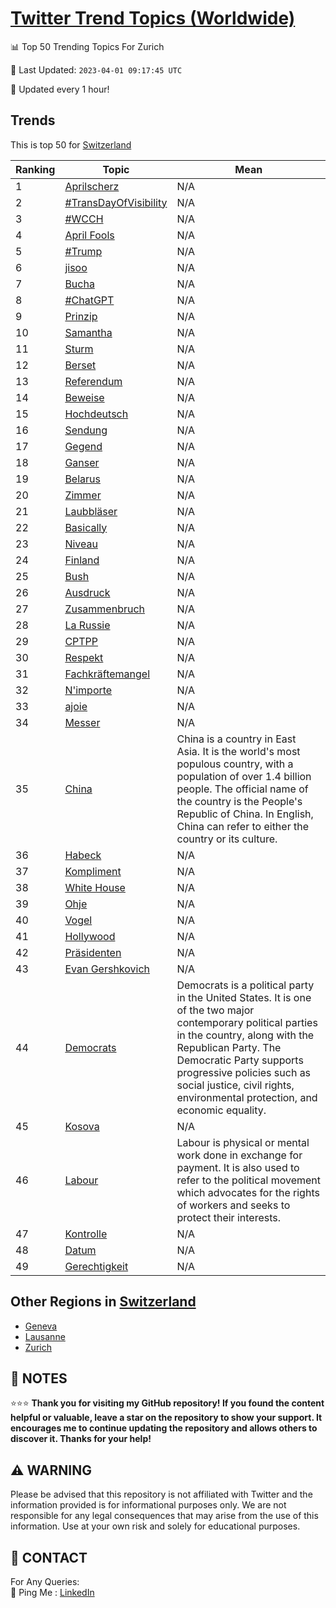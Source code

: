 [Twitter Trend Topics (Worldwide)](https://github.com/ErcinDedeoglu/Twitter-Trend-Topics)
==========


📊 Top 50 Trending Topics For Zurich

📆 Last Updated: `2023-04-01 09:17:45 UTC`

🔧 Updated every 1 hour!


## Trends

This is top 50 for [Switzerland](</Switzerland>)

| Ranking | Topic | Mean |
| ------- | ------------ | ------------ |
| 1 | [Aprilscherz](http://twitter.com/search?q=Aprilscherz) | N/A |
| 2 | [#TransDayOfVisibility](http://twitter.com/search?q=%23TransDayOfVisibility) | N/A |
| 3 | [#WCCH](http://twitter.com/search?q=%23WCCH) | N/A |
| 4 | [April Fools](http://twitter.com/search?q=April+Fools) | N/A |
| 5 | [#Trump](http://twitter.com/search?q=%23Trump) | N/A |
| 6 | [jisoo](http://twitter.com/search?q=jisoo) | N/A |
| 7 | [Bucha](http://twitter.com/search?q=Bucha) | N/A |
| 8 | [#ChatGPT](http://twitter.com/search?q=%23ChatGPT) | N/A |
| 9 | [Prinzip](http://twitter.com/search?q=Prinzip) | N/A |
| 10 | [Samantha](http://twitter.com/search?q=Samantha) | N/A |
| 11 | [Sturm](http://twitter.com/search?q=Sturm) | N/A |
| 12 | [Berset](http://twitter.com/search?q=Berset) | N/A |
| 13 | [Referendum](http://twitter.com/search?q=Referendum) | N/A |
| 14 | [Beweise](http://twitter.com/search?q=Beweise) | N/A |
| 15 | [Hochdeutsch](http://twitter.com/search?q=Hochdeutsch) | N/A |
| 16 | [Sendung](http://twitter.com/search?q=Sendung) | N/A |
| 17 | [Gegend](http://twitter.com/search?q=Gegend) | N/A |
| 18 | [Ganser](http://twitter.com/search?q=Ganser) | N/A |
| 19 | [Belarus](http://twitter.com/search?q=Belarus) | N/A |
| 20 | [Zimmer](http://twitter.com/search?q=Zimmer) | N/A |
| 21 | [Laubbläser](http://twitter.com/search?q=Laubbl%c3%a4ser) | N/A |
| 22 | [Basically](http://twitter.com/search?q=Basically) | N/A |
| 23 | [Niveau](http://twitter.com/search?q=Niveau) | N/A |
| 24 | [Finland](http://twitter.com/search?q=Finland) | N/A |
| 25 | [Bush](http://twitter.com/search?q=Bush) | N/A |
| 26 | [Ausdruck](http://twitter.com/search?q=Ausdruck) | N/A |
| 27 | [Zusammenbruch](http://twitter.com/search?q=Zusammenbruch) | N/A |
| 28 | [La Russie](http://twitter.com/search?q=La+Russie) | N/A |
| 29 | [CPTPP](http://twitter.com/search?q=CPTPP) | N/A |
| 30 | [Respekt](http://twitter.com/search?q=Respekt) | N/A |
| 31 | [Fachkräftemangel](http://twitter.com/search?q=Fachkr%c3%a4ftemangel) | N/A |
| 32 | [N'importe](http://twitter.com/search?q=N%27importe) | N/A |
| 33 | [ajoie](http://twitter.com/search?q=ajoie) | N/A |
| 34 | [Messer](http://twitter.com/search?q=Messer) | N/A |
| 35 | [China](http://twitter.com/search?q=China) | China is a country in East Asia. It is the world's most populous country, with a population of over 1.4 billion people. The official name of the country is the People's Republic of China. In English, China can refer to either the country or its culture. |
| 36 | [Habeck](http://twitter.com/search?q=Habeck) | N/A |
| 37 | [Kompliment](http://twitter.com/search?q=Kompliment) | N/A |
| 38 | [White House](http://twitter.com/search?q=White+House) | N/A |
| 39 | [Ohje](http://twitter.com/search?q=Ohje) | N/A |
| 40 | [Vogel](http://twitter.com/search?q=Vogel) | N/A |
| 41 | [Hollywood](http://twitter.com/search?q=Hollywood) | N/A |
| 42 | [Präsidenten](http://twitter.com/search?q=Pr%c3%a4sidenten) | N/A |
| 43 | [Evan Gershkovich](http://twitter.com/search?q=Evan+Gershkovich) | N/A |
| 44 | [Democrats](http://twitter.com/search?q=Democrats) | Democrats is a political party in the United States. It is one of the two major contemporary political parties in the country, along with the Republican Party. The Democratic Party supports progressive policies such as social justice, civil rights, environmental protection, and economic equality. |
| 45 | [Kosova](http://twitter.com/search?q=Kosova) | N/A |
| 46 | [Labour](http://twitter.com/search?q=Labour) | Labour is physical or mental work done in exchange for payment. It is also used to refer to the political movement which advocates for the rights of workers and seeks to protect their interests. |
| 47 | [Kontrolle](http://twitter.com/search?q=Kontrolle) | N/A |
| 48 | [Datum](http://twitter.com/search?q=Datum) | N/A |
| 49 | [Gerechtigkeit](http://twitter.com/search?q=Gerechtigkeit) | N/A |



## Other Regions in [Switzerland](</Switzerland>)

* [Geneva](</Switzerland/Geneva.md>)
* [Lausanne](</Switzerland/Lausanne.md>)
* [Zurich](</Switzerland/Zurich.md>)



## 📝 NOTES

⭐⭐⭐ **Thank you for visiting my GitHub repository! If you found the content helpful or valuable, leave a star on the repository to show your support. It encourages me to continue updating the repository and allows others to discover it. Thanks for your help!**


## ⚠️ WARNING

Please be advised that this repository is not affiliated with Twitter and the information provided is for informational purposes only. We are not responsible for any legal consequences that may arise from the use of this information. Use at your own risk and solely for educational purposes.


## 📨 CONTACT

 For Any Queries:  
            🏓 Ping Me : [LinkedIn](https://www.linkedin.com/in/ercindedeoglu/)
